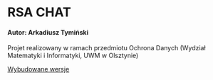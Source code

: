 # RSA CHAT
#### Autor: Arkadiusz Tymiński

Projet realizowany w ramach przedmiotu Ochrona Danych (Wydział Matematyki i Informatyki, UWM w Olsztynie)

[Wybudowane wersje](http://orfi.uwm.edu.pl/~s112035/rsa_chat/)
